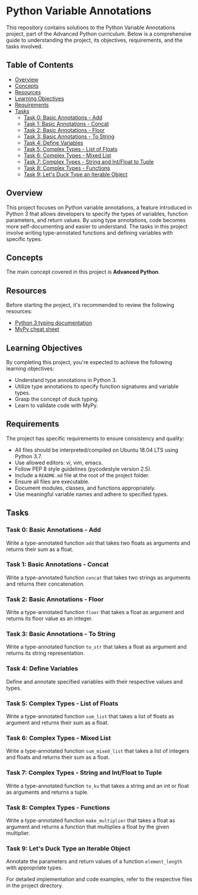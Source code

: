 # Python Variable Annotations

This repository contains solutions to the Python Variable Annotations project, part of the Advanced Python curriculum. Below is a comprehensive guide to understanding the project, its objectives, requirements, and the tasks involved.

## Table of Contents
- [Overview](#overview)
- [Concepts](#concepts)
- [Resources](#resources)
- [Learning Objectives](#learning-objectives)
- [Requirements](#requirements)
- [Tasks](#tasks)
  - [Task 0: Basic Annotations - Add](#task-0-basic-annotations---add)
  - [Task 1: Basic Annotations - Concat](#task-1-basic-annotations---concat)
  - [Task 2: Basic Annotations - Floor](#task-2-basic-annotations---floor)
  - [Task 3: Basic Annotations - To String](#task-3-basic-annotations---to-string)
  - [Task 4: Define Variables](#task-4-define-variables)
  - [Task 5: Complex Types - List of Floats](#task-5-complex-types---list-of-floats)
  - [Task 6: Complex Types - Mixed List](#task-6-complex-types---mixed-list)
  - [Task 7: Complex Types - String and Int/Float to Tuple](#task-7-complex-types---string-and-intfloat-to-tuple)
  - [Task 8: Complex Types - Functions](#task-8-complex-types---functions)
  - [Task 9: Let's Duck Type an Iterable Object](#task-9-lets-duck-type-an-iterable-object)

## Overview
This project focuses on Python variable annotations, a feature introduced in Python 3 that allows developers to specify the types of variables, function parameters, and return values. By using type annotations, code becomes more self-documenting and easier to understand. The tasks in this project involve writing type-annotated functions and defining variables with specific types.

## Concepts
The main concept covered in this project is **Advanced Python**.

## Resources
Before starting the project, it's recommended to review the following resources:
- [Python 3 typing documentation](https://docs.python.org/3/library/typing.html)
- [MyPy cheat sheet](https://mypy.readthedocs.io/en/stable/cheat_sheet_py3.html)

## Learning Objectives
By completing this project, you're expected to achieve the following learning objectives:
- Understand type annotations in Python 3.
- Utilize type annotations to specify function signatures and variable types.
- Grasp the concept of duck typing.
- Learn to validate code with MyPy.

## Requirements
The project has specific requirements to ensure consistency and quality:
- All files should be interpreted/compiled on Ubuntu 18.04 LTS using Python 3.7.
- Use allowed editors: vi, vim, emacs.
- Follow PEP 8 style guidelines (pycodestyle version 2.5).
- Include a `README.md` file at the root of the project folder.
- Ensure all files are executable.
- Document modules, classes, and functions appropriately.
- Use meaningful variable names and adhere to specified types.

## Tasks
### Task 0: Basic Annotations - Add
Write a type-annotated function `add` that takes two floats as arguments and returns their sum as a float.

### Task 1: Basic Annotations - Concat
Write a type-annotated function `concat` that takes two strings as arguments and returns their concatenation.

### Task 2: Basic Annotations - Floor
Write a type-annotated function `floor` that takes a float as argument and returns its floor value as an integer.

### Task 3: Basic Annotations - To String
Write a type-annotated function `to_str` that takes a float as argument and returns its string representation.

### Task 4: Define Variables
Define and annotate specified variables with their respective values and types.

### Task 5: Complex Types - List of Floats
Write a type-annotated function `sum_list` that takes a list of floats as argument and returns their sum as a float.

### Task 6: Complex Types - Mixed List
Write a type-annotated function `sum_mixed_list` that takes a list of integers and floats and returns their sum as a float.

### Task 7: Complex Types - String and Int/Float to Tuple
Write a type-annotated function `to_kv` that takes a string and an int or float as arguments and returns a tuple.

### Task 8: Complex Types - Functions
Write a type-annotated function `make_multiplier` that takes a float as argument and returns a function that multiplies a float by the given multiplier.

### Task 9: Let's Duck Type an Iterable Object
Annotate the parameters and return values of a function `element_length` with appropriate types.

For detailed implementation and code examples, refer to the respective files in the project directory.
